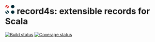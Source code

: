<img src="./record4s.svg" alt="" width="32"/> record4s: extensible records for Scala
====================================================================================
[![Build status](https://img.shields.io/github/actions/workflow/status/tarao/record4s/ci.yml)](https://github.com/tarao/record4s/actions/workflows/ci.yml)
[![Coverage status](https://codecov.io/gh/tarao/record4s/graph/badge.svg?token=U9309O1VNK)](https://codecov.io/gh/tarao/record4s)
